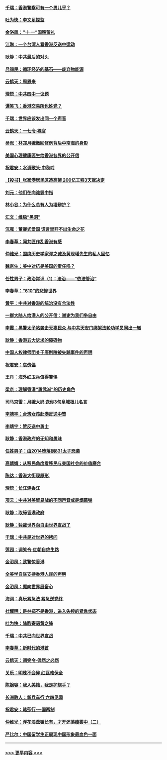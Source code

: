 #### [千瑞：香港警察可有一个男儿乎？](../pages/nsc993/n11513109.md?t=09110733) 
#### [吐为快：李文足探监](../pages/nsc993/n11509622.md?t=09110733) 
#### [金浴凤：“十‧一”国殇贺礼](../pages/nsc993/n11509593.md?t=09110733) 
#### [江琳：一个台湾人看香港反送中运动](../pages/nsc993/n11509211.md?t=09110733) 
#### [耿静：中共最后的对头](../pages/nsc993/n11508308.md?t=09110733) 
#### [吕锡民：循环经济的基石——废弃物能源](../pages/nsc993/n11508212.md?t=09110733) 
#### [云鹤天：周恩来](../pages/nsc993/n11508055.md?t=09110733) 
#### [理悟：中共四中一议题](../pages/nsc993/n11507782.md?t=09110733) 
#### [谭笑飞：香港交易所也姓党？](../pages/nsc993/n11507753.md?t=09110733) 
#### [千瑞：世界应该发出同一个声音](../pages/nsc993/n11507290.md?t=09110733) 
#### [云鹤天：一七令‧裸官](../pages/nsc993/n11507177.md?t=09110733) 
#### [吴侃：林郑月娥撤回修例背后中南海的身影](../pages/nsc993/n11506876.md?t=09110733) 
#### [美国心理健康医生给香港各界的公开信](../pages/nsc993/n11506809.md?t=09110733) 
#### [祝君安：水调歌头‧中秋吟](../pages/nsc993/n11506758.md?t=09110733) 
#### [【投书】张家港居民区造高架 200亿工程3天就决定](../pages/nsc993/n11506682.md?t=09110733) 
#### [刘元：他们在向谁竖中指](../pages/nsc993/n11505384.md?t=09110733) 
#### [林小谷：为什么总有人为墙辩护？](../pages/nsc993/n11505226.md?t=09110733) 
#### [汇文：维稳“黑洞”](../pages/nsc993/n11504347.md?t=09110733) 
#### [沉雁：董卿式爱国 谎言里开不出生命之花](../pages/nsc993/n11503215.md?t=09110733) 
#### [李春草：闻共匪作乱香港有感](../pages/nsc993/n11503072.md?t=09110733) 
#### [仲维光：围绕历史学家邓之诚及黄现璠先生的私人回忆](../pages/nsc993/n11501330.md?t=09110733) 
#### [魏京生：美中对抗是美国的责任吗？](../pages/nsc993/n11500723.md?t=09110733) 
#### [任性男子：政治常识（1）：法治——“依法管治”](../pages/nsc993/n11500791.md?t=09110733) 
#### [李春草：“610”的悲惨世界](../pages/nsc993/n11501141.md?t=09110733) 
#### [黄平：中共对香港的统治没有合法性](../pages/nsc993/n11499473.md?t=09110733) 
#### [一群大陆人给港人的公开信：谢谢为我们争自由](../pages/nsc993/n11500402.md?t=09110733) 
#### [李霞：黑警太子站袭击无辜民众 与中共天安门绑架法轮功学员同出一辙](../pages/nsc993/n11499805.md?t=09110733) 
#### [耿静：香港五大诉求的障碍物](../pages/nsc993/n11497578.md?t=09110733) 
#### [中国人权律师团关于唐荆陵被失踪事件的声明](../pages/nsc993/n11500014.md?t=09110733) 
#### [祝君安：哀傀儡](../pages/nsc993/n11499776.md?t=09110733) 
#### [王丹：海外红卫兵值得警惕](../pages/nsc993/n11498138.md?t=09110733) 
#### [梁京：理解香港“勇武派”的历史角色](../pages/nsc993/n11498006.md?t=09110733) 
#### [司马京雷：月娥大妈  送你3句皇城根儿名言](../pages/nsc993/n11497885.md?t=09110733) 
#### [李靖宇：台湾女孩赴港反送中赞](../pages/nsc993/n11497721.md?t=09110733) 
#### [李靖宇：赞反送中勇士](../pages/nsc993/n11497452.md?t=09110733) 
#### [耿静：香港政府的无知和愚昧](../pages/nsc993/n11494238.md?t=09110733) 
#### [任姓男子：由2014堕落到831太子恐袭](../pages/nsc993/n11496683.md?t=09110733) 
#### [高婧婧：从移民角度看移民与美国社会的价值磨合](../pages/nsc993/n11495757.md?t=09110733) 
#### [陈达：香港大街现原形 ](../pages/nsc993/n11495441.md?t=09110733) 
#### [理悟：长江连香江](../pages/nsc993/n11495377.md?t=09110733) 
#### [项云：中共对美贸易战的不同声音或是烟幕弹](../pages/nsc993/n11494929.md?t=09110733) 
#### [耿静：取缔香港政府](../pages/nsc993/n11494218.md?t=09110733) 
#### [耿静：独裁世界向自由世界宣战了](../pages/nsc993/n11494190.md?t=09110733) 
#### [千瑞：中共是对世界的拷问](../pages/nsc993/n11493021.md?t=09110733) 
#### [莲园：调笑令‧红朝自绝生路](../pages/nsc993/n11493011.md?t=09110733) 
#### [金浴凤：武警惊香港](../pages/nsc993/n11492994.md?t=09110733) 
#### [全美学自联支持香港人民的声明](../pages/nsc993/n11492630.md?t=09110733) 
#### [金浴凤：魔向世界展畜心](../pages/nsc993/n11492599.md?t=09110733) 
#### [海网：真玩紧急法 紧急送党终 ](../pages/nsc993/n11492535.md?t=09110733) 
#### [杜耀明：是林郑不是香港，进入失控的紧急状态](../pages/nsc993/n11491420.md?t=09110733) 
#### [吐为快：陆胞寄语黄之锋](../pages/nsc993/n11491117.md?t=09110733) 
#### [千瑞：中共已向世界宣战](../pages/nsc993/n11490123.md?t=09110733) 
#### [李春草：新时代的港首](../pages/nsc993/n11489864.md?t=09110733) 
#### [云鹤天：调笑令·偶然之必然](../pages/nsc993/n11489701.md?t=09110733) 
#### [关乐：明珠不会碎 红瓦难保全](../pages/nsc993/n11489647.md?t=09110733) 
#### [陈婉容：我入美籍，我是护旗手？](../pages/nsc993/n11487908.md?t=09110733) 
#### [长洲散人：新兵车行 六四见闻](../pages/nsc993/n11487729.md?t=09110733) 
#### [祝君安：踏莎行‧一国两制](../pages/nsc993/n11487699.md?t=09110733) 
#### [仲维光：浮花浪蕊镇长有，才开还落瘴雾中（二）](../pages/nsc993/n11483286.md?t=09110733) 
#### [严比尔：中国留学生正展现中国形象最血色一面](../pages/nsc993/n11485145.md?t=09110733) 

----
#### [ >>> 更早内容 <<< ](../indexes/nsc993-earlier.md)
